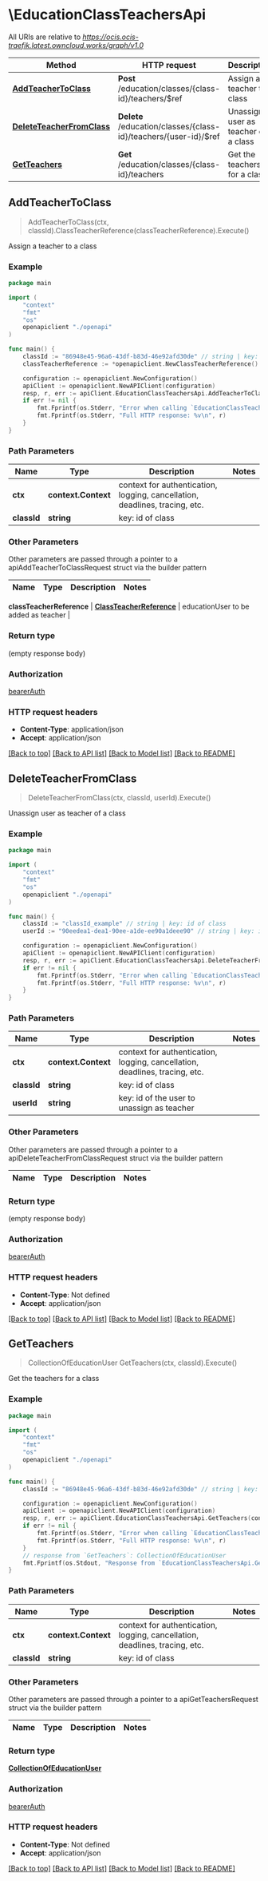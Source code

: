 # \EducationClassTeachersApi

All URIs are relative to *https://ocis.ocis-traefik.latest.owncloud.works/graph/v1.0*

Method | HTTP request | Description
------------- | ------------- | -------------
[**AddTeacherToClass**](EducationClassTeachersApi.md#AddTeacherToClass) | **Post** /education/classes/{class-id}/teachers/$ref | Assign a teacher to a class
[**DeleteTeacherFromClass**](EducationClassTeachersApi.md#DeleteTeacherFromClass) | **Delete** /education/classes/{class-id}/teachers/{user-id}/$ref | Unassign user as teacher of a class
[**GetTeachers**](EducationClassTeachersApi.md#GetTeachers) | **Get** /education/classes/{class-id}/teachers | Get the teachers for a class



## AddTeacherToClass

> AddTeacherToClass(ctx, classId).ClassTeacherReference(classTeacherReference).Execute()

Assign a teacher to a class

### Example

```go
package main

import (
    "context"
    "fmt"
    "os"
    openapiclient "./openapi"
)

func main() {
    classId := "86948e45-96a6-43df-b83d-46e92afd30de" // string | key: id of class
    classTeacherReference := *openapiclient.NewClassTeacherReference() // ClassTeacherReference | educationUser to be added as teacher

    configuration := openapiclient.NewConfiguration()
    apiClient := openapiclient.NewAPIClient(configuration)
    resp, r, err := apiClient.EducationClassTeachersApi.AddTeacherToClass(context.Background(), classId).ClassTeacherReference(classTeacherReference).Execute()
    if err != nil {
        fmt.Fprintf(os.Stderr, "Error when calling `EducationClassTeachersApi.AddTeacherToClass``: %v\n", err)
        fmt.Fprintf(os.Stderr, "Full HTTP response: %v\n", r)
    }
}
```

### Path Parameters


Name | Type | Description  | Notes
------------- | ------------- | ------------- | -------------
**ctx** | **context.Context** | context for authentication, logging, cancellation, deadlines, tracing, etc.
**classId** | **string** | key: id of class | 

### Other Parameters

Other parameters are passed through a pointer to a apiAddTeacherToClassRequest struct via the builder pattern


Name | Type | Description  | Notes
------------- | ------------- | ------------- | -------------

 **classTeacherReference** | [**ClassTeacherReference**](ClassTeacherReference.md) | educationUser to be added as teacher | 

### Return type

 (empty response body)

### Authorization

[bearerAuth](../README.md#bearerAuth)

### HTTP request headers

- **Content-Type**: application/json
- **Accept**: application/json

[[Back to top]](#) [[Back to API list]](../README.md#documentation-for-api-endpoints)
[[Back to Model list]](../README.md#documentation-for-models)
[[Back to README]](../README.md)


## DeleteTeacherFromClass

> DeleteTeacherFromClass(ctx, classId, userId).Execute()

Unassign user as teacher of a class

### Example

```go
package main

import (
    "context"
    "fmt"
    "os"
    openapiclient "./openapi"
)

func main() {
    classId := "classId_example" // string | key: id of class
    userId := "90eedea1-dea1-90ee-a1de-ee90a1deee90" // string | key: id of the user to unassign as teacher

    configuration := openapiclient.NewConfiguration()
    apiClient := openapiclient.NewAPIClient(configuration)
    resp, r, err := apiClient.EducationClassTeachersApi.DeleteTeacherFromClass(context.Background(), classId, userId).Execute()
    if err != nil {
        fmt.Fprintf(os.Stderr, "Error when calling `EducationClassTeachersApi.DeleteTeacherFromClass``: %v\n", err)
        fmt.Fprintf(os.Stderr, "Full HTTP response: %v\n", r)
    }
}
```

### Path Parameters


Name | Type | Description  | Notes
------------- | ------------- | ------------- | -------------
**ctx** | **context.Context** | context for authentication, logging, cancellation, deadlines, tracing, etc.
**classId** | **string** | key: id of class | 
**userId** | **string** | key: id of the user to unassign as teacher | 

### Other Parameters

Other parameters are passed through a pointer to a apiDeleteTeacherFromClassRequest struct via the builder pattern


Name | Type | Description  | Notes
------------- | ------------- | ------------- | -------------



### Return type

 (empty response body)

### Authorization

[bearerAuth](../README.md#bearerAuth)

### HTTP request headers

- **Content-Type**: Not defined
- **Accept**: application/json

[[Back to top]](#) [[Back to API list]](../README.md#documentation-for-api-endpoints)
[[Back to Model list]](../README.md#documentation-for-models)
[[Back to README]](../README.md)


## GetTeachers

> CollectionOfEducationUser GetTeachers(ctx, classId).Execute()

Get the teachers for a class

### Example

```go
package main

import (
    "context"
    "fmt"
    "os"
    openapiclient "./openapi"
)

func main() {
    classId := "86948e45-96a6-43df-b83d-46e92afd30de" // string | key: id of class

    configuration := openapiclient.NewConfiguration()
    apiClient := openapiclient.NewAPIClient(configuration)
    resp, r, err := apiClient.EducationClassTeachersApi.GetTeachers(context.Background(), classId).Execute()
    if err != nil {
        fmt.Fprintf(os.Stderr, "Error when calling `EducationClassTeachersApi.GetTeachers``: %v\n", err)
        fmt.Fprintf(os.Stderr, "Full HTTP response: %v\n", r)
    }
    // response from `GetTeachers`: CollectionOfEducationUser
    fmt.Fprintf(os.Stdout, "Response from `EducationClassTeachersApi.GetTeachers`: %v\n", resp)
}
```

### Path Parameters


Name | Type | Description  | Notes
------------- | ------------- | ------------- | -------------
**ctx** | **context.Context** | context for authentication, logging, cancellation, deadlines, tracing, etc.
**classId** | **string** | key: id of class | 

### Other Parameters

Other parameters are passed through a pointer to a apiGetTeachersRequest struct via the builder pattern


Name | Type | Description  | Notes
------------- | ------------- | ------------- | -------------


### Return type

[**CollectionOfEducationUser**](CollectionOfEducationUser.md)

### Authorization

[bearerAuth](../README.md#bearerAuth)

### HTTP request headers

- **Content-Type**: Not defined
- **Accept**: application/json

[[Back to top]](#) [[Back to API list]](../README.md#documentation-for-api-endpoints)
[[Back to Model list]](../README.md#documentation-for-models)
[[Back to README]](../README.md)


